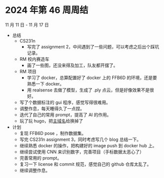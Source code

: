 # 2024 年第 46 周周结

11 月 11 日 - 11 月 17 日

- 总结
    - CS231n
        - 写完了 assignment 2，中间遇到了一些问题，可以考虑之后出个踩坑记录。
    - RM 校内赛造车
        - 画了一些图，还没来得及加工，队友都开摆了。
    - RM 项目
        - 学习了 docker，总算配置好了 docker 上的 FFB6D 的环境，还是要熟悉一下 docker。
        - 用 realsense 去做了模型，生成了 .ply 点云，但是好像效果不是很好。
    - 写了个数据标注的 gui 程序，感觉写得很难用。
    - 调整作息，每天睡得久了一点捏。
    - 迭代了自己的常用 prompt，提高了 AI 的作用。
    - 玩了玩 hugo，把[主域名](https://wncfht.github.io/)给换掉了
- 计划
    - 复现 FFB6D pose ，制作数据集。
    - 写完 CS231n assignment 3，同时考虑写几个 blog 总结一下。
    - 继续熟悉 docker 的操作，把构建好的 image push 到 docker hub 上。
    - 继续尝试使用 CNN 来识别数字，完善项目（手标数据太恶心了）
    - 完善常用的 prompt。
    - 复习一下 license 和 commit 规范，感觉自己的 github 仓库太乱了。
    - 继续调整作息。